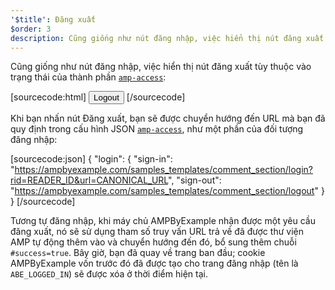 ```yaml
---
'$title': Đăng xuất
$order: 3
description: Cũng giống như nút đăng nhập, việc hiển thị nút đăng xuất tùy thuộc vào trạng thái của thành phần amp-access...
---
```


Cũng giống như nút đăng nhập, việc hiển thị nút đăng xuất tùy thuộc vào trạng thái của thành phần [`amp-access`](../../../../documentation/components/reference/amp-access.md):

[sourcecode:html]
<button amp-access="loggedIn" amp-access-hide tabindex="0" on="tap:amp-access.login-sign-out" class="button-primary comment-button">Logout</button>
[/sourcecode]

Khi bạn nhấn nút Đăng xuất, bạn sẽ được chuyển hướng đến URL mà bạn đã quy định trong cấu hình JSON [`amp-access`](../../../../documentation/components/reference/amp-access.md), như một phần của đối tượng đăng nhập:

[sourcecode:json]
{
"login": {
"sign-in": "https://ampbyexample.com/samples_templates/comment_section/login?rid=READER_ID&url=CANONICAL_URL",
"sign-out": "https://ampbyexample.com/samples_templates/comment_section/logout"
}
}
[/sourcecode]

Tương tự đăng nhập, khi máy chủ AMPByExample nhận được một yêu cầu đăng xuất, nó sẽ sử dụng tham số truy vấn URL trả về đã được thư viện AMP tự động thêm vào và chuyển hướng đến đó, bổ sung thêm chuỗi `#success=true`. Bây giờ, bạn đã quay về trang ban đầu; cookie AMPByExample vốn trước đó đã được tạo cho trang đăng nhập (tên là `ABE_LOGGED_IN`) sẽ được xóa ở thời điểm hiện tại.
